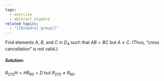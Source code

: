 ```yaml
---
tags:
  - exercise
  - abstract_algebra
related topics:
  - "[[Dihedral group]]"
---
```

Find elements $A$, $B$, and $C$ in $D_4$ such that $AB = BC$ but $A \neq C$. (Thus, “cross cancellation” is not valid.)
##### Solution:
$R_{270} H = H R_{90} = D$ but $R_{270}\neq R_{90}$.